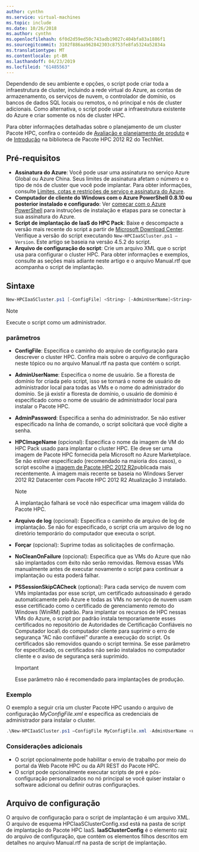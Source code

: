 ```yaml
---
author: cynthn
ms.service: virtual-machines
ms.topic: include
ms.date: 10/26/2018
ms.author: cynthn
ms.openlocfilehash: 6f0d2d59ed50c743adb19027c404bfa83a1886f1
ms.sourcegitcommit: 3102f886aa962842303c8753fe8fa5324a52834a
ms.translationtype: MT
ms.contentlocale: pt-BR
ms.lasthandoff: 04/23/2019
ms.locfileid: "61485563"
---
```

Dependendo de seu ambiente e opções, o script pode criar toda a infraestrutura de cluster, incluindo a rede virtual do Azure, as contas de armazenamento, os serviços de nuvem, o controlador de domínio, os bancos de dados SQL locais ou remotos, o nó principal e nós de cluster adicionais. Como alternativa, o script pode usar a infraestrutura existente do Azure e criar somente os nós de cluster HPC.

Para obter informações detalhadas sobre o planejamento de um cluster Pacote HPC, confira o conteúdo de [Avaliação e planejamento de produto](https://technet.microsoft.com/library/jj899596.aspx) e de [Introdução](https://technet.microsoft.com/library/jj899590.aspx) na biblioteca de Pacote HPC 2012 R2 do TechNet.

## <a name="prerequisites"></a>Pré-requisitos
* **Assinatura do Azure**: Você pode usar uma assinatura no serviço Azure Global ou Azure China. Seus limites de assinatura afetam o número e o tipo de nós de cluster que você pode implantar. Para obter informações, consulte [Limites, cotas e restrições de serviço e assinatura do Azure](../articles/azure-subscription-service-limits.md).
* **Computador de cliente do Windows com o Azure PowerShell 0.8.10 ou posterior instalado e configurado**: Ver [começar com o Azure PowerShell](/powershell/azureps-cmdlets-docs) para instruções de instalação e etapas para se conectar à sua assinatura do Azure.
* **Script de implantação de IaaS do HPC Pack**: Baixe e descompacte a versão mais recente do script a partir de [Microsoft Download Center](https://www.microsoft.com/download/details.aspx?id=44949). Verifique a versão do script executando `New-HPCIaaSCluster.ps1 –Version`. Este artigo se baseia na versão 4.5.2 do script.
* **Arquivo de configuração do script**: Crie um arquivo XML que o script usa para configurar o cluster HPC. Para obter informações e exemplos, consulte as seções mais adiante neste artigo e o arquivo Manual.rtf que acompanha o script de implantação.

## <a name="syntax"></a>Sintaxe
```powershell
New-HPCIaaSCluster.ps1 [-ConfigFile] <String> [-AdminUserName]<String> [[-AdminPassword] <String>] [[-HPCImageName] <String>] [[-LogFile] <String>] [-Force] [-NoCleanOnFailure] [-PSSessionSkipCACheck] [<CommonParameters>]
```
> [!NOTE]
> Execute o script como um administrador.
> 
> 

### <a name="parameters"></a>parâmetros
* **ConfigFile**: Especifica o caminho do arquivo de configuração para descrever o cluster HPC. Confira mais sobre o arquivo de configuração neste tópico ou no arquivo Manual.rtf na pasta que contém o script.
* **AdminUserName**: Especifica o nome de usuário. Se a floresta de domínio for criada pelo script, isso se tornará o nome de usuário de administrador local para todas as VMs e o nome do administrador do domínio. Se já existir a floresta de domínio, o usuário de domínio é especificado como o nome de usuário de administrador local para instalar o Pacote HPC.
* **AdminPassword**: Especifica a senha do administrador. Se não estiver especificado na linha de comando, o script solicitará que você digite a senha.
* **HPCImageName** (opcional): Especifica o nome da imagem de VM do HPC Pack usado para implantar o cluster HPC. Ele deve ser uma imagem de Pacote HPC fornecida pela Microsoft no Azure Marketplace. Se não estiver especificado (recomendado na maioria dos casos), o script escolhe a [imagem de Pacote HPC 2012 R2](https://azure.microsoft.com/marketplace/partners/microsoft/hpcpack2012r2onwindowsserver2012r2/)publicada mais recentemente. A imagem mais recente se baseia no Windows Server 2012 R2 Datacenter com Pacote HPC 2012 R2 Atualização 3 instalado.
  
  > [!NOTE]
  > A implantação falhará se você não especificar uma imagem válida do Pacote HPC.
  > 
  > 
* **Arquivo de log** (opcional): Especifica o caminho de arquivo de log de implantação. Se não for especificado, o script cria um arquivo de log no diretório temporário do computador que executa o script.
* **Forçar** (opcional): Suprime todas as solicitações de confirmação.
* **NoCleanOnFailure** (opcional): Especifica que as VMs do Azure que não são implantados com êxito não serão removidas. Remova essas VMs manualmente antes de executar novamente o script para continuar a implantação ou esta poderá falhar.
* **PSSessionSkipCACheck** (optional): Para cada serviço de nuvem com VMs implantadas por esse script, um certificado autoassinado é gerado automaticamente pelo Azure e todas as VMs no serviço de nuvem usam esse certificado como o certificado de gerenciamento remoto do Windows (WinRM) padrão. Para implantar os recursos de HPC nessas VMs do Azure, o script por padrão instala temporariamente esses certificados no repositório de Autoridades de Certificação Confiáveis no Computador local\\ do computador cliente para suprimir o erro de segurança “AC não confiável” durante a execução do script. Os certificados são removidos quando o script termina. Se esse parâmetro for especificado, os certificados não serão instalados no computador cliente e o aviso de segurança será suprimido.
  
  > [!IMPORTANT]
  > Esse parâmetro não é recomendado para implantações de produção.
  > 
  > 

### <a name="example"></a>Exemplo
O exemplo a seguir cria um cluster Pacote HPC usando o arquivo de configuração *MyConfigFile.xml* e especifica as credenciais de administrador para instalar o cluster.

```powershell
.\New-HPCIaaSCluster.ps1 –ConfigFile MyConfigFile.xml -AdminUserName <username> –AdminPassword <password>
```

### <a name="additional-considerations"></a>Considerações adicionais
* O script opcionalmente pode habilitar o envio de trabalho por meio do portal da Web Pacote HPC ou da API REST do Pacote HPC.
* O script pode opcionalmente executar scripts de pré e pós-configuração personalizados no nó principal se você quiser instalar o software adicional ou definir outras configurações.

## <a name="configuration-file"></a>Arquivo de configuração
O arquivo de configuração para o script de implantação é um arquivo XML. O arquivo de esquema HPCIaaSClusterConfig.xsd está na pasta de script de implantação do Pacote HPC IaaS. **IaaSClusterConfig** é o elemento raiz do arquivo de configuração, que contém os elementos filhos descritos em detalhes no arquivo Manual.rtf na pasta de script de implantação.

